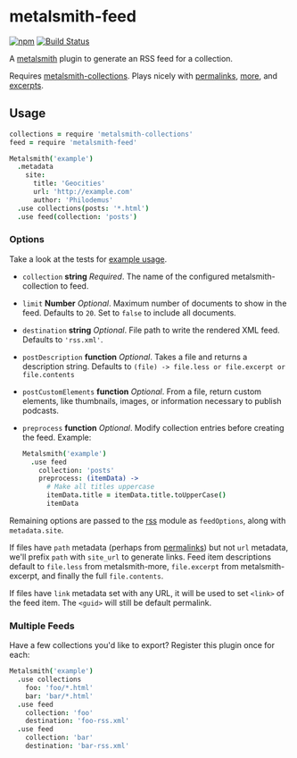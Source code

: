 # metalsmith-feed

[![npm](https://img.shields.io/npm/v/npm.svg?style=flat-square)](https://www.npmjs.com/package/metalsmith-feed) [![Build Status](https://img.shields.io/travis/hurrymaplelad/metalsmith-feed.svg?style=flat-square)](https://travis-ci.org/hurrymaplelad/metalsmith-feed)

A [metalsmith](https://github.com/segmentio/metalsmith) plugin to generate an RSS feed for a collection.

Requires [metalsmith-collections](https://github.com/segmentio/metalsmith-collections). Plays nicely with [permalinks](https://github.com/segmentio/metalsmith-permalinks), [more](https://github.com/kfranqueiro/metalsmith-more), and [excerpts](https://github.com/segmentio/metalsmith-excerpts).

## Usage

```coffee
collections = require 'metalsmith-collections'
feed = require 'metalsmith-feed'

Metalsmith('example')
  .metadata
    site:
      title: 'Geocities'
      url: 'http://example.com'
      author: 'Philodemus'
  .use collections(posts: '*.html')
  .use feed(collection: 'posts')
```

### Options

Take a look at the tests for [example usage](test/metalsmith_feed.test.coffee).

* `collection` **string** _Required_. The name of the configured metalsmith-collection to feed.

* `limit` **Number** _Optional_. Maximum number of documents to show in the feed. Defaults to `20`. Set to `false` to include all documents.

* `destination` **string** _Optional_. File path to write the rendered XML feed. Defaults to `'rss.xml'`.

* `postDescription` **function** _Optional_. Takes a file and returns a description string. Defaults to `(file) -> file.less or file.excerpt or file.contents`

* `postCustomElements` **function** _Optional_. From a file, return custom elements, like thumbnails, images, or information necessary to publish podcasts.

* `preprocess` **function** _Optional_. Modify collection entries before creating the feed. Example:

  ```coffee
  Metalsmith('example')
    .use feed
      collection: 'posts'
      preprocess: (itemData) ->
        # Make all titles uppercase
        itemData.title = itemData.title.toUpperCase()
        itemData
  ```

Remaining options are passed to the [rss](https://github.com/dylang/node-rss) module as `feedOptions`, along with `metadata.site`.

If files have `path` metadata (perhaps from [permalinks](https://github.com/segmentio/metalsmith-permalinks)) but not `url` metadata, we'll prefix `path` with `site_url` to generate links. Feed item descriptions default to `file.less` from metalsmith-more, `file.excerpt` from metalsmith-excerpt, and finally the full `file.contents`.

If files have `link` metadata set with any URL, it will be used to set `<link>` of the feed item. The `<guid>` will still be default permalink.

### Multiple Feeds

Have a few collections you'd like to export? Register this plugin once for each:

```coffee
Metalsmith('example')
  .use collections
    foo: 'foo/*.html'
    bar: 'bar/*.html'
  .use feed
    collection: 'foo'
    destination: 'foo-rss.xml'
  .use feed
    collection: 'bar'
    destination: 'bar-rss.xml'
```
